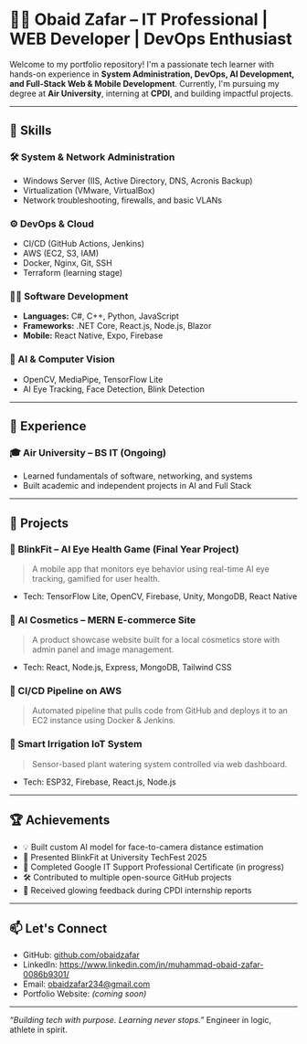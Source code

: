 # 👨‍💻 Obaid Zafar – IT Professional | WEB Developer | DevOps Enthusiast

Welcome to my portfolio repository! I'm a passionate tech learner with hands-on experience in **System Administration, DevOps, AI Development, and Full-Stack Web & Mobile Development**. Currently, I'm pursuing my degree at **Air University**, interning at **CPDI**, and building impactful projects.

---

## 🧠 Skills

### 🛠️ System & Network Administration
- Windows Server (IIS, Active Directory, DNS, Acronis Backup)
- Virtualization (VMware, VirtualBox)
- Network troubleshooting, firewalls, and basic VLANs

### ⚙️ DevOps & Cloud
- CI/CD (GitHub Actions, Jenkins)
- AWS (EC2, S3, IAM)
- Docker, Nginx, Git, SSH
- Terraform (learning stage)

### 👨‍💻 Software Development
- **Languages:** C#, C++, Python, JavaScript
- **Frameworks:** .NET Core, React.js, Node.js, Blazor
- **Mobile:** React Native, Expo, Firebase

### 🧠 AI & Computer Vision
- OpenCV, MediaPipe, TensorFlow Lite
- AI Eye Tracking, Face Detection, Blink Detection

---

## 💼 Experience

### 🎓 Air University – BS IT (Ongoing)
- Learned fundamentals of software, networking, and systems
- Built academic and independent projects in AI and Full Stack


---

## 🚀 Projects

### 🔹 BlinkFit – AI Eye Health Game (Final Year Project)
> A mobile app that monitors eye behavior using real-time AI eye tracking, gamified for user health.
- Tech: TensorFlow Lite, OpenCV, Firebase, Unity, MongoDB, React Native

### 🔹 AI Cosmetics – MERN E-commerce Site
> A product showcase website built for a local cosmetics store with admin panel and image management.
- Tech: React, Node.js, Express, MongoDB, Tailwind CSS

### 🔹 CI/CD Pipeline on AWS
> Automated pipeline that pulls code from GitHub and deploys it to an EC2 instance using Docker & Jenkins.

### 🔹 Smart Irrigation IoT System
> Sensor-based plant watering system controlled via web dashboard.
- Tech: ESP32, Firebase, React.js, Node.js

---

## 🏆 Achievements

- 💡 Built custom AI model for face-to-camera distance estimation
- 🥇 Presented BlinkFit at University TechFest 2025
- 🎯 Completed Google IT Support Professional Certificate (in progress)
- 🛠️ Contributed to multiple open-source GitHub projects
- 💬 Received glowing feedback during CPDI internship reports

---

## 📫 Let's Connect

- GitHub: [github.com/obaidzafar](https://github.com/obaid069)
- LinkedIn: https://www.linkedin.com/in/muhammad-obaid-zafar-0086b9301/
- Email: obaidzafar234@gmail.com
- Portfolio Website: *(coming soon)*

---

_“Building tech with purpose. Learning never stops.”_
Engineer in logic, athlete in spirit.
